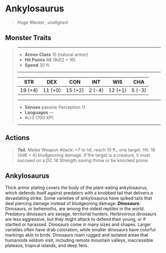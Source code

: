 # Ankylosaurus
>*Huge #beast , unaligned*
## Monster Traits
>___
>- **Armor Class** 15 (natural armor)
>- **Hit Points** 68 (8d12 + 16)
>- **Speed** 30 ft.
>___
>|STR|DEX|CON|INT|WIS|CHA|
>|:---:|:---:|:---:|:---:|:---:|:---:|
>|19 (+4)|11 (+0)|15 (+2)|2 (-4)|12 (+1)|5 (-3)|
>___
>- **Senses** passive Perception 11
>- **Languages** —
>- #cr3 (700 XP)
>___
## Actions
>***Tail.*** Melee Weapon Attack: +7 to hit, reach 10 ft., one target. Hit: 18 (4d6 + 4) bludgeoning damage. If the target is a creature, it must succeed on a DC 14 Strength saving throw or be knocked prone.
## Ankylosaurus
Thick armor plating covers the body of the plant-eating ankylosaurus, which defends itself against predators with a knobbed tail that delivers a devastating strike. Some varieties of ankylosaurus have spiked tails that deal piercing damage instead of bludgeoning damage.
***Dinosaurs.*** Dinosaurs, or behemoths, are among the oldest reptiles in the world. Predatory dinosaurs are savage, territorial hunters. Herbivorous dinosaurs are less aggressive, but they might attack to defend their young, or if startled or harassed.
Dinosaurs come in many sizes and shapes. Larger varieties often have drab coloration, while smaller dinosaurs have colorful markings akin to birds. Dinosaurs roam rugged and isolated areas that humanoids seldom visit, including remote mountain valleys, inaccessible plateaus, tropical islands, and deep fens.